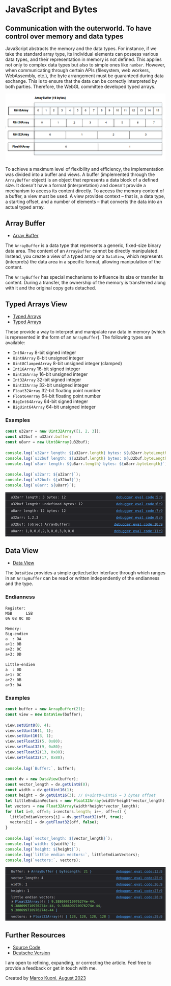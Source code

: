 # JavaScript and Bytes
## Communication with the outerworld. To have control over memory and data types

JavaScript abstracts the memory and the data types. For instance, if we take the standard array type, its individual elements can possess various data types, and their representation in memory is not defined. This applies not only to complex data types but also to simple ones like `number`. However, when communicating through certain APIs (filesystem, web workers, WebAssembly, etc.), the byte arrangement must be guaranteed during data exchange. This is to ensure that the data can be correctly interpreted by both parties. Therefore, the WebGL committee developed typed arrays.

![Array Buffer from mozilla.org](array_buffer.png)

To achieve a maximum level of flexibility and efficiency, the implementation was divided into a buffer and views. A buffer (implemented through the `ArrayBuffer` object) is an object that represents a data block of a defined size. It doesn't have a format (interpretation) and doesn't provide a mechanism to access its content directly. To access the memory content of a buffer, a view must be used. A view provides context – that is, a data type, a starting offset, and a number of elements – that converts the data into an actual typed array.

## Array Buffer
* [Array Buffer](https://developer.mozilla.org/en-US/docs/Web/JavaScript/Reference/Global_Objects/ArrayBuffer)

The `ArrayBuffer` is a data type that represents a generic, fixed-size binary data area. The content of an `ArrayBuffer` cannot be directly manipulated. Instead, you create a view of a typed array or a `DataView`, which represents (interprets) the data area in a specific format, allowing manipulation of the content.

The `ArrayBuffer` has special mechanisms to influence its size or transfer its content. During a transfer, the ownership of the memory is transferred along with it and the original copy gets detached.

## Typed Arrays View
* [Typed Arrays](https://developer.mozilla.org/en-US/docs/Web/JavaScript/Reference/Global_Objects/TypedArray)
* [Typed Arrays](https://developer.mozilla.org/en-US/docs/Web/JavaScript/Guide/Typed_arrays)

These provide a way to interpret and manipulate raw data in memory (which is represented in the form of an `ArrayBuffer`). 
The following types are available:
* `Int8Array` 8-bit signed integer
* `Uint8Array` 8-bit unsigned integer
* `Uint8ClampedArray` 8-bit unsigned integer (clamped)
* `Int16Array` 16-bit signed integer
* `Uint16Array` 16-bit unsigned integer
* `Int32Array` 32-bit signed integer
* `Uint32Array` 32-bit unsigned integer
* `Float32Array` 32-bit floating point number
* `Float64Array` 64-bit floating point number
* `BigInt64Array` 64-bit signed integer
* `BigUint64Array` 64-bit unsigned integer

### Examples
```javascript
const u32arr = new Uint32Array([1, 2, 3]);
const u32buf = u32arr.buffer;
const u8arr = new Uint8Array(u32buf);

console.log(`u32arr length: ${u32arr.length} bytes: ${u32arr.byteLength}`);
console.log(`u32buf length: ${u32buf.length} bytes: ${u32buf.byteLength}`);
console.log(`u8arr length: ${u8arr.length} bytes: ${u8arr.byteLength}`);

console.log(`u32arr: ${u32arr}`);
console.log(`u32buf: ${u32buf}`);
console.log(`u8arr: ${u8arr}`);
```

![Console log from Typed Array](console_log_typed_arrays.png)

## Data View
* [Data View](https://developer.mozilla.org/en-US/docs/Web/JavaScript/Reference/Global_Objects/DataView)

The `DataView` provides a simple getter/setter interface through which ranges in an `ArrayBuffer` can be read or written independently of the endianness and the type.

### Endianness
```
Register:
MSB      LSB
0A 0B 0C 0D

Memory:
Big-endien
a  : OA
a+1: 0B
a+2: 0C
a+3: 0D

Little-endien
a  : 0D
a+1: OC
a+2: 0B
a+3: 0A
```

### Examples
```javascript
const buffer = new ArrayBuffer(21);
const view = new DataView(buffer);

view.setUint8(0, 4);
view.setUint16(1, 1);
view.setUint16(3, 1);
view.setFloat32(5, 0x80);
view.setFloat32(9, 0x80);
view.setFloat32(13, 0x80);
view.setFloat32(17, 0x80);

console.log(`Buffer:`, buffer);

const dv = new DataView(buffer);
const vector_length = dv.getUint8(0);
const width = dv.getUint16(1);
const height = dv.getUint16(3); // 0+uint8+uint16 = 3 bytes offset
let littleEndianVectors = new Float32Array(width*height*vector_length);
let vectors = new Float32Array(width*height*vector_length);
for (let i=0, off=5; i<vectors.length; i++, off+=4) {
  littleEndianVectors[i] = dv.getFloat32(off, true);
  vectors[i] = dv.getFloat32(off, false);
}

console.log(`vector_length: ${vector_length}`);
console.log(`width: ${width}`);
console.log(`height: ${height}`);
console.log(`little endian vectors:`, littleEndianVectors);
console.log(`vectors:`, vectors);
```

![Console log From DataView](console_log_data_view.png)

## Further Resources
- [Source Code](https://github.com/marcokuoni/public_doc/tree/main/essays/3_javascript_and_bytes)
- [Deutsche Version](https://github.com/marcokuoni/public_doc/tree/main/essays/3_javascript_and_bytes/README.de.md)

I am open to refining, expanding, or correcting the article. Feel free to provide a feedback or get in touch with me.

Created by [Marco Kuoni, August 2023](https://marcokuoni.ch)
